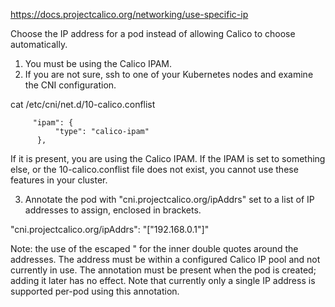 https://docs.projectcalico.org/networking/use-specific-ip

Choose the IP address for a pod instead of allowing Calico to choose automatically.


1. You must be using the Calico IPAM.
2. If you are not sure, ssh to one of your Kubernetes nodes and examine the CNI configuration.

cat /etc/cni/net.d/10-calico.conflist

         "ipam": {
              "type": "calico-ipam"
          },

If it is present, you are using the Calico IPAM. If the IPAM is set to something else, or the 10-calico.conflist file does not exist, you cannot use these features in your cluster.

3. Annotate the pod with "cni.projectcalico.org/ipAddrs" set to a list of IP addresses to assign, enclosed in brackets.

  "cni.projectcalico.org/ipAddrs": "[\"192.168.0.1\"]"

Note:
	the use of the escaped \" for the inner double quotes around the addresses.
	The address must be within a configured Calico IP pool and not currently in use.
	The annotation must be present when the pod is created; adding it later has no effect.
	Note that currently only a single IP address is supported per-pod using this annotation.
